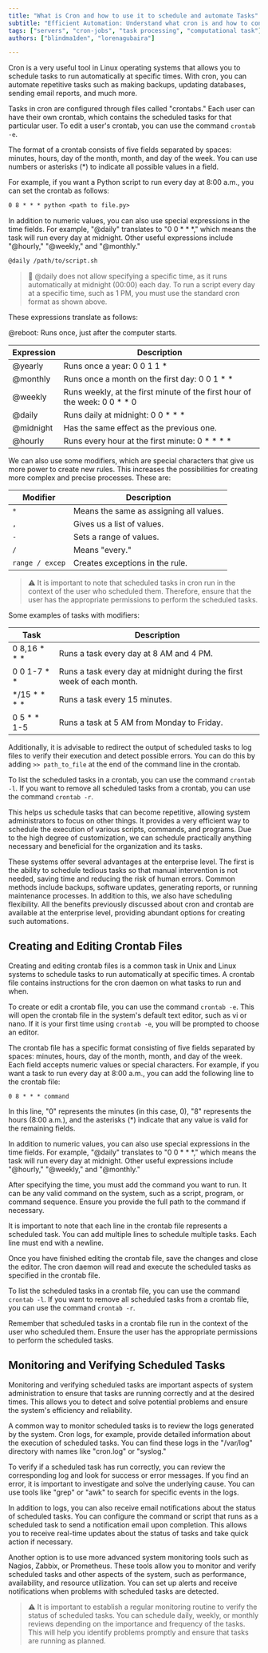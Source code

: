 ```yaml
---
title: "What is Cron and how to use it to schedule and automate Tasks"
subtitle: "Efficient Automation: Understand what cron is and how to configure it in Linux to optimize repetitive tasks and ensure server stability. Learn step by step."
tags: ["servers", "cron-jobs", "task processing", "computational task"]
authors: ["blindma1den", "lorenagubaira"]

---
```


Cron is a very useful tool in Linux operating systems that allows you to schedule tasks to run automatically at specific times. With cron, you can automate repetitive tasks such as making backups, updating databases, sending email reports, and much more.

Tasks in cron are configured through files called "crontabs." Each user can have their own crontab, which contains the scheduled tasks for that particular user. To edit a user's crontab, you can use the command `crontab -e`.

The format of a crontab consists of five fields separated by spaces: minutes, hours, day of the month, month, and day of the week. You can use numbers or asterisks (*) to indicate all possible values in a field.

For example, if you want a Python script to run every day at 8:00 a.m., you can set the crontab as follows:

```txt
0 8 * * * python <path to file.py>
```

In addition to numeric values, you can also use special expressions in the time fields. For example, "@daily" translates to "0 0 * * *," which means the task will run every day at midnight. Other useful expressions include "@hourly," "@weekly," and "@monthly."

```txt
@daily /path/to/script.sh
```

> 🛟 @daily does not allow specifying a specific time, as it runs automatically at midnight (00:00) each day. To run a script every day at a specific time, such as 1 PM, you must use the standard cron format as shown above.

These expressions translate as follows:

@reboot: Runs once, just after the computer starts.

| Expression | Description |
|------------|-------------|
| @yearly    | Runs once a year: 0 0 1 1 * |
| @monthly   | Runs once a month on the first day: 0 0 1 * * |
| @weekly    | Runs weekly, at the first minute of the first hour of the week: 0 0 * * 0 |
| @daily     | Runs daily at midnight: 0 0 * * * |
| @midnight  | Has the same effect as the previous one. |
| @hourly    | Runs every hour at the first minute: 0 * * * * |

We can also use some modifiers, which are special characters that give us more power to create new rules. This increases the possibilities for creating more complex and precise processes. These are:

| Modifier | Description |
|-------------|-------------|
| `*`         | Means the same as assigning all values. |
| `,`         | Gives us a list of values. |
| `-`         | Sets a range of values. |
| `/`         | Means "every." |
| `range / excep` | Creates exceptions in the rule. |

> ⚠️ It is important to note that scheduled tasks in cron run in the context of the user who scheduled them. Therefore, ensure that the user has the appropriate permissions to perform the scheduled tasks.

Some examples of tasks with modifiers:

| Task                                | Description                                                                                 |
|-------------------------------------|---------------------------------------------------------------------------------------------|
| 0 8,16 * * *                        | Runs a task every day at 8 AM and 4 PM.                                                     |
| 0 0 1-7 * *                         | Runs a task every day at midnight during the first week of each month.                      |
| */15 * * * *                        | Runs a task every 15 minutes.                                                               |
| 0 5 * * 1-5                         | Runs a task at 5 AM from Monday to Friday.                                                  |

Additionally, it is advisable to redirect the output of scheduled tasks to log files to verify their execution and detect possible errors. You can do this by adding `>> path_to_file` at the end of the command line in the crontab.

To list the scheduled tasks in a crontab, you can use the command `crontab -l`. If you want to remove all scheduled tasks from a crontab, you can use the command `crontab -r`.

This helps us schedule tasks that can become repetitive, allowing system administrators to focus on other things. It provides a very efficient way to schedule the execution of various scripts, commands, and programs. Due to the high degree of customization, we can schedule practically anything necessary and beneficial for the organization and its tasks.

These systems offer several advantages at the enterprise level. The first is the ability to schedule tedious tasks so that manual intervention is not needed, saving time and reducing the risk of human errors. Common methods include backups, software updates, generating reports, or running maintenance processes. In addition to this, we also have scheduling flexibility. All the benefits previously discussed about cron and crontab are available at the enterprise level, providing abundant options for creating such automations.

## Creating and Editing Crontab Files

Creating and editing crontab files is a common task in Unix and Linux systems to schedule tasks to run automatically at specific times. A crontab file contains instructions for the cron daemon on what tasks to run and when.

To create or edit a crontab file, you can use the command `crontab -e`. This will open the crontab file in the system's default text editor, such as vi or nano. If it is your first time using `crontab -e`, you will be prompted to choose an editor.

The crontab file has a specific format consisting of five fields separated by spaces: minutes, hours, day of the month, month, and day of the week. Each field accepts numeric values or special characters. For example, if you want a task to run every day at 8:00 a.m., you can add the following line to the crontab file:

```
0 8 * * * command
```

In this line, "0" represents the minutes (in this case, 0), "8" represents the hours (8:00 a.m.), and the asterisks (*) indicate that any value is valid for the remaining fields.

In addition to numeric values, you can also use special expressions in the time fields. For example, "@daily" translates to "0 0 * * *," which means the task will run every day at midnight. Other useful expressions include "@hourly," "@weekly," and "@monthly."

After specifying the time, you must add the command you want to run. It can be any valid command on the system, such as a script, program, or command sequence. Ensure you provide the full path to the command if necessary.

It is important to note that each line in the crontab file represents a scheduled task. You can add multiple lines to schedule multiple tasks. Each line must end with a newline.

Once you have finished editing the crontab file, save the changes and close the editor. The cron daemon will read and execute the scheduled tasks as specified in the crontab file.

To list the scheduled tasks in a crontab file, you can use the command `crontab -l`. If you want to remove all scheduled tasks from a crontab file, you can use the command `crontab -r`.

Remember that scheduled tasks in a crontab file run in the context of the user who scheduled them. Ensure the user has the appropriate permissions to perform the scheduled tasks.

## Monitoring and Verifying Scheduled Tasks

Monitoring and verifying scheduled tasks are important aspects of system administration to ensure that tasks are running correctly and at the desired times. This allows you to detect and solve potential problems and ensure the system's efficiency and reliability.

A common way to monitor scheduled tasks is to review the logs generated by the system. Cron logs, for example, provide detailed information about the execution of scheduled tasks. You can find these logs in the "/var/log" directory with names like "cron.log" or "syslog."

To verify if a scheduled task has run correctly, you can review the corresponding log and look for success or error messages. If you find an error, it is important to investigate and solve the underlying cause. You can use tools like "grep" or "awk" to search for specific events in the logs.

In addition to logs, you can also receive email notifications about the status of scheduled tasks. You can configure the command or script that runs as a scheduled task to send a notification email upon completion. This allows you to receive real-time updates about the status of tasks and take quick action if necessary.

Another option is to use more advanced system monitoring tools such as Nagios, Zabbix, or Prometheus. These tools allow you to monitor and verify scheduled tasks and other aspects of the system, such as performance, availability, and resource utilization. You can set up alerts and receive notifications when problems with scheduled tasks are detected.

> ⚠️ It is important to establish a regular monitoring routine to verify the status of scheduled tasks. You can schedule daily, weekly, or monthly reviews depending on the importance and frequency of the tasks. This will help you identify problems promptly and ensure that tasks are running as planned.
